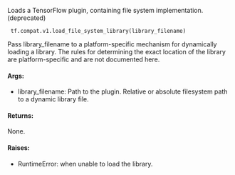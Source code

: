 Loads a TensorFlow plugin, containing file system implementation. (deprecated)

```
 tf.compat.v1.load_file_system_library(library_filename)
```
Pass library_filename to a platform-specific mechanism for dynamically loading a library. The rules for determining the exact location of the library are platform-specific and are not documented here.
#### Args:
- library_filename: Path to the plugin. Relative or absolute filesystem path to a dynamic library file.
#### Returns:
None.
#### Raises:
- RuntimeError: when unable to load the library.
